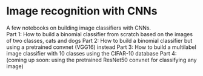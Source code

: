 # Image recognition with CNNs
A few notebooks on building image classifiers with CNNs.<br>
Part 1: How to build a binomial classifier from scratch based on the images of two classes, cats and dogs
Part 2: How to build a binomial classifier but using a pretrained convnet (VGG16) instead
Part 3: How to build a multilabel image classifier with 10 classes using the CIFAR-10 database
Part 4: (coming up soon: using the pretrained ResNet50 convnet for classifying any image)

